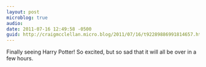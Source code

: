 ```yaml
---
layout: post
microblog: true
audio: 
date: 2011-07-16 12:49:58 -0500
guid: http://craigmcclellan.micro.blog/2011/07/16/t92289886991814657.html
---
```

Finally seeing Harry Potter! So excited, but so sad that it will all be over in a few hours.
